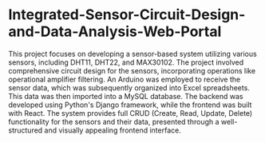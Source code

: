 # Integrated-Sensor-Circuit-Design-and-Data-Analysis-Web-Portal
This project focuses on developing a sensor-based system utilizing various sensors, including DHT11, DHT22, and MAX30102. The project involved comprehensive circuit design for the sensors, incorporating operations like operational amplifier filtering. An Arduino was employed to receive the sensor data, which was subsequently organized into Excel spreadsheets. This data was then imported into a MySQL database. The backend was developed using Python's Django framework, while the frontend was built with React. The system provides full CRUD (Create, Read, Update, Delete) functionality for the sensors and their data, presented through a well-structured and visually appealing frontend interface.
